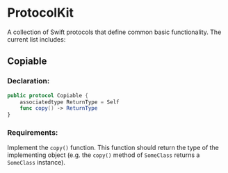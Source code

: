 # ProtocolKit

A collection of Swift protocols that define common basic functionality. The current list includes:

## Copiable
### Declaration:
```swift
public protocol Copiable {
    associatedtype ReturnType = Self
    func copy() -> ReturnType
}
```
### Requirements:
Implement the `copy()` function. This function should return the type of the implementing object (e.g. the `copy()` method of `SomeClass` returns a `SomeClass` instance).
